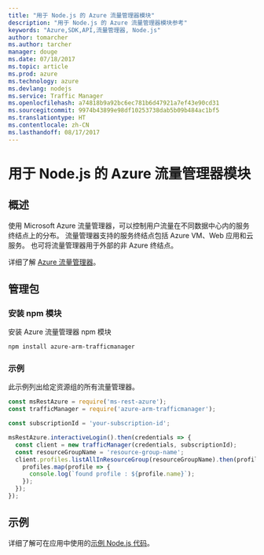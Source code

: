 ```yaml
---
title: "用于 Node.js 的 Azure 流量管理器模块"
description: "用于 Node.js 的 Azure 流量管理器模块参考"
keywords: "Azure,SDK,API,流量管理器, Node.js"
author: tomarcher
ms.author: tarcher
manager: douge
ms.date: 07/18/2017
ms.topic: article
ms.prod: azure
ms.technology: azure
ms.devlang: nodejs
ms.service: Traffic Manager
ms.openlocfilehash: a74818b9a92bc6ec781b6d47921a7ef43e90cd31
ms.sourcegitcommit: 9974b43899e98df10253738dab5b09b484ac1bf5
ms.translationtype: HT
ms.contentlocale: zh-CN
ms.lasthandoff: 08/17/2017
---
```

# <a name="azure-traffic-manager-modules-for-nodejs"></a>用于 Node.js 的 Azure 流量管理器模块

## <a name="overview"></a>概述

使用 Microsoft Azure 流量管理器，可以控制用户流量在不同数据中心内的服务终结点上的分布。 流量管理器支持的服务终结点包括 Azure VM、Web 应用和云服务。 也可将流量管理器用于外部的非 Azure 终结点。

详细了解 [Azure 流量管理器](https://docs.microsoft.com/azure/traffic-manager/traffic-manager-overview)。

## <a name="management-package"></a>管理包

### <a name="install-the-npm-module"></a>安装 npm 模块

安装 Azure 流量管理器 npm 模块

```bash
npm install azure-arm-trafficmanager
```

### <a name="example"></a>示例

此示例列出给定资源组的所有流量管理器。

```javascript
const msRestAzure = require('ms-rest-azure');
const trafficManager = require('azure-arm-trafficmanager');

const subscriptionId = 'your-subscription-id';

msRestAzure.interactiveLogin().then(credentials => {
  const client = new trafficManager(credentials, subscriptionId);
  const resourceGroupName = 'resource-group-name';
  client.profiles.listAllInResourceGroup(resourceGroupName).then(profiles => {
    profiles.map(profile => {
      console.log(`found profile : ${profile.name}`);
    });
  });
});
```

## <a name="samples"></a>示例

详细了解可在应用中使用的[示例 Node.js 代码](https://azure.microsoft.com/resources/samples/?platform=nodejs)。
